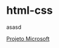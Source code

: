 # html-css
asasd

<a href="https://rafaelcosta-dev.github.io/html-css/desafios/desafio05/projeto2.html">Projeto Microsoft</a>
